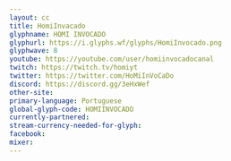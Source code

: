 ```yaml
---
layout: cc
title: HomiInvacado
glyphname: HOMI INVOCADO
glyphurl: https://i.glyphs.wf/glyphs/HomiInvocado.png
glyphwave: 8
youtube: https://youtube.com/user/homiinvocadocanal
twitch: https://twitch.tv/homiyt
twitter: https://twitter.com/HoMiInVoCaDo
discord: https://discord.gg/3eHxWef
other-site: 
primary-language: Portuguese
global-glyph-code: HOMIINVOCADO
currently-partnered: 
stream-currency-needed-for-glyph: 
facebook: 
mixer: 
---
```


